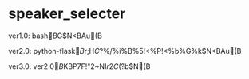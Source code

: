 # speaker_selecter

ver1.0: bash$B%9%/%j%W%H$G$N<BAu(B

ver2.0: python-flask$B$r;H$C$?%/%i%$%"%s%H(B-$B%5!<%P!<%b%G%k$N<BAu(B

ver3.0: ver2.0$B$KBP$7$F!"2~NI$r2C$($?$b$N(B
